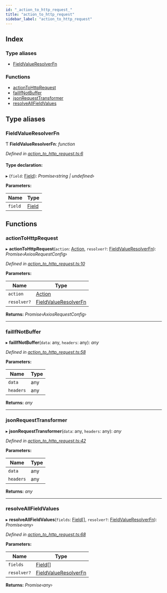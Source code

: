 ```yaml
---
id: "_action_to_http_request_"
title: "action_to_http_request"
sidebar_label: "action_to_http_request"
---
```


## Index

### Type aliases

* [FieldValueResolverFn](_action_to_http_request_.md#fieldvalueresolverfn)

### Functions

* [actionToHttpRequest](_action_to_http_request_.md#actiontohttprequest)
* [failIfNotBuffer](_action_to_http_request_.md#failifnotbuffer)
* [jsonRequestTransformer](_action_to_http_request_.md#jsonrequesttransformer)
* [resolveAllFieldValues](_action_to_http_request_.md#resolveallfieldvalues)

## Type aliases

###  FieldValueResolverFn

Ƭ **FieldValueResolverFn**: *function*

*Defined in [action_to_http_request.ts:6](https://github.com/comit-network/comit-js-sdk/blob/638de0e/src/action_to_http_request.ts#L6)*

#### Type declaration:

▸ (`field`: [Field](../interfaces/_siren_.field.md)): *Promise‹string | undefined›*

**Parameters:**

Name | Type |
------ | ------ |
`field` | [Field](../interfaces/_siren_.field.md) |

## Functions

###  actionToHttpRequest

▸ **actionToHttpRequest**(`action`: [Action](../interfaces/_siren_.action.md), `resolver?`: [FieldValueResolverFn](_action_to_http_request_.md#fieldvalueresolverfn)): *Promise‹AxiosRequestConfig›*

*Defined in [action_to_http_request.ts:10](https://github.com/comit-network/comit-js-sdk/blob/638de0e/src/action_to_http_request.ts#L10)*

**Parameters:**

Name | Type |
------ | ------ |
`action` | [Action](../interfaces/_siren_.action.md) |
`resolver?` | [FieldValueResolverFn](_action_to_http_request_.md#fieldvalueresolverfn) |

**Returns:** *Promise‹AxiosRequestConfig›*

___

###  failIfNotBuffer

▸ **failIfNotBuffer**(`data`: any, `headers`: any): *any*

*Defined in [action_to_http_request.ts:58](https://github.com/comit-network/comit-js-sdk/blob/638de0e/src/action_to_http_request.ts#L58)*

**Parameters:**

Name | Type |
------ | ------ |
`data` | any |
`headers` | any |

**Returns:** *any*

___

###  jsonRequestTransformer

▸ **jsonRequestTransformer**(`data`: any, `headers`: any): *any*

*Defined in [action_to_http_request.ts:42](https://github.com/comit-network/comit-js-sdk/blob/638de0e/src/action_to_http_request.ts#L42)*

**Parameters:**

Name | Type |
------ | ------ |
`data` | any |
`headers` | any |

**Returns:** *any*

___

###  resolveAllFieldValues

▸ **resolveAllFieldValues**(`fields`: [Field](../interfaces/_siren_.field.md)[], `resolver?`: [FieldValueResolverFn](_action_to_http_request_.md#fieldvalueresolverfn)): *Promise‹any›*

*Defined in [action_to_http_request.ts:68](https://github.com/comit-network/comit-js-sdk/blob/638de0e/src/action_to_http_request.ts#L68)*

**Parameters:**

Name | Type |
------ | ------ |
`fields` | [Field](../interfaces/_siren_.field.md)[] |
`resolver?` | [FieldValueResolverFn](_action_to_http_request_.md#fieldvalueresolverfn) |

**Returns:** *Promise‹any›*
